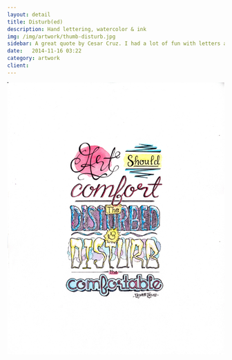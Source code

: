 ```yaml
---
layout: detail
title: Disturb(ed)
description: Hand lettering, watercolor & ink
img: /img/artwork/thumb-disturb.jpg
sidebar: A great quote by Cesar Cruz. I had a lot of fun with letters and color here
date:   2014-11-16 03:22
category: artwork
client:
---
```

![Disturb(ed)](/img/artwork/Disturb(ed)-1200w.jpg)